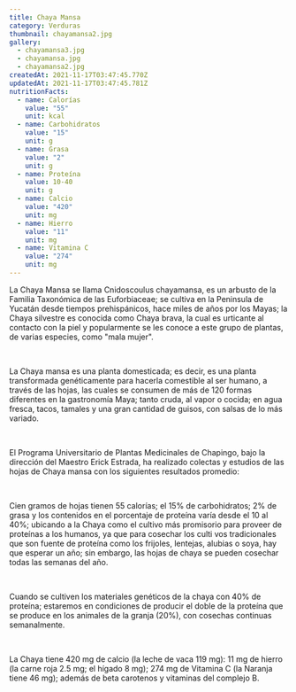 ```yaml
---
title: Chaya Mansa
category: Verduras
thumbnail: chayamansa2.jpg
gallery:
  - chayamansa3.jpg
  - chayamansa.jpg
  - chayamansa2.jpg
createdAt: 2021-11-17T03:47:45.770Z
updatedAt: 2021-11-17T03:47:45.781Z
nutritionFacts:
  - name: Calorías
    value: "55"
    unit: kcal
  - name: Carbohidratos
    value: "15"
    unit: g
  - name: Grasa
    value: "2"
    unit: g
  - name: Proteína
    value: 10-40
    unit: g
  - name: Calcio
    value: "420"
    unit: mg
  - name: Hierro
    value: "11"
    unit: mg
  - name: Vitamina C
    value: "274"
    unit: mg
---
```

La Chaya Mansa se llama Cnidoscoulus chayamansa, es un arbusto de la Familia Taxonómica de las Euforbiaceae; se cultiva en la Peninsula de Yucatán desde tiempos prehispánicos, hace miles de años por los Mayas; la Chaya silvestre es conocida como Chaya brava, la cual es urticante al contacto con la piel y popularmente se les conoce a este grupo de plantas, de varias especies, como "mala mujer".

<br/>

La Chaya mansa es una planta domesticada; es decir, es una planta transformada genéticamente para hacerla comestible al ser humano, a través de las hojas, las cuales se consumen de más de 120 formas diferentes en la gastronomía Maya; tanto cruda, al vapor o cocida; en agua fresca, tacos, tamales y una gran cantidad de guisos, con salsas de lo más variado.

<br/>

El Programa Universitario de Plantas Medicinales de Chapingo, bajo la dirección del Maestro Erick Estrada, ha realizado colectas y estudios de las hojas de Chaya mansa con los siguientes resultados promedio:

<br/>

Cien gramos de hojas tienen 55 calorías; el 15% de carbohidratos; 2% de grasa y los contenidos en el porcentaje de proteína varía desde el 10 al 40%; ubicando a la Chaya como el cultivo más promisorio para proveer de proteínas a los humanos, ya que para cosechar los culti vos tradicionales que son fuente de proteína como los frijoles, lentejas, alubias o soya, hay que esperar un año; sin embargo, las hojas de chaya se pueden cosechar todas las semanas del año.

<br/>

Cuando se cultiven los materiales genéticos de la chaya con 40% de proteína; estaremos en condiciones de producir el doble de la proteína que se produce en los animales de la granja (20%), con cosechas continuas semanalmente.

<br/>

La Chaya tiene 420 mg de calcio (la leche de vaca 119 mg): 11 mg de hierro (la carne roja 2.5 mg; el hígado 8 mg); 274 mg de Vitamina C (la Naranja tiene 46 mg); además de beta carotenos y vitaminas del complejo B.